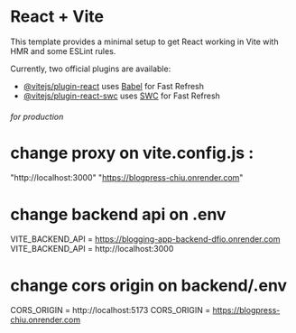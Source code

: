 # React + Vite

This template provides a minimal setup to get React working in Vite with HMR and some ESLint rules.

Currently, two official plugins are available:

- [@vitejs/plugin-react](https://github.com/vitejs/vite-plugin-react/blob/main/packages/plugin-react/README.md) uses [Babel](https://babeljs.io/) for Fast Refresh
- [@vitejs/plugin-react-swc](https://github.com/vitejs/vite-plugin-react-swc) uses [SWC](https://swc.rs/) for Fast Refresh


###### for production   #######

# change proxy on vite.config.js :  
"http://localhost:3000"
"https://blogpress-chiu.onrender.com"

# change backend api on .env
VITE_BACKEND_API = https://blogging-app-backend-dfio.onrender.com
VITE_BACKEND_API = http://localhost:3000

# change cors origin on backend/.env

CORS_ORIGIN = http://localhost:5173
CORS_ORIGIN = https://blogpress-chiu.onrender.com